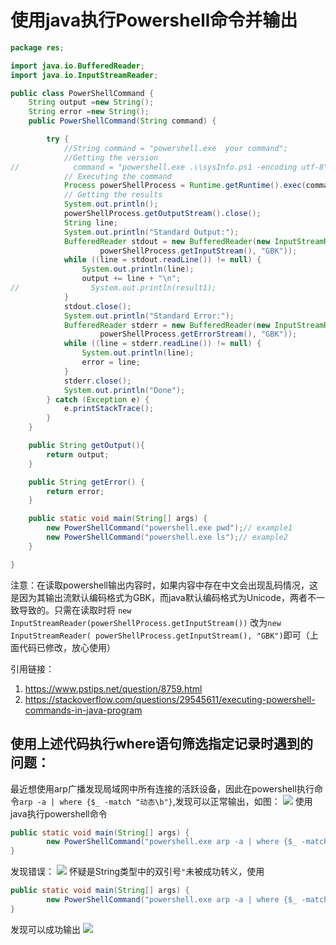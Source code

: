 # 使用java执行Powershell命令并输出
```java
package res;

import java.io.BufferedReader;
import java.io.InputStreamReader;

public class PowerShellCommand {
    String output =new String();
    String error =new String();
    public PowerShellCommand(String command) {

        try {
            //String command = "powershell.exe  your command";
            //Getting the version
//            command = "powershell.exe .\\sysInfo.ps1 -encoding utf-8";
            // Executing the command
            Process powerShellProcess = Runtime.getRuntime().exec(command);
            // Getting the results
            System.out.println();
            powerShellProcess.getOutputStream().close();
            String line;
            System.out.println("Standard Output:");
            BufferedReader stdout = new BufferedReader(new InputStreamReader(
                    powerShellProcess.getInputStream(), "GBK"));
            while ((line = stdout.readLine()) != null) {
                System.out.println(line);
                output += line + "\n";
//                System.out.println(result1);
            }
            stdout.close();
            System.out.println("Standard Error:");
            BufferedReader stderr = new BufferedReader(new InputStreamReader(
                    powerShellProcess.getErrorStream(), "GBK"));
            while ((line = stderr.readLine()) != null) {
                System.out.println(line);
                error = line;
            }
            stderr.close();
            System.out.println("Done");
        } catch (Exception e) {
            e.printStackTrace();
        }
    }

    public String getOutput(){
        return output;
    }

    public String getError() {
        return error;
    }

    public static void main(String[] args) {
        new PowerShellCommand("powershell.exe pwd");// example1
        new PowerShellCommand("powershell.exe ls");// example2
    }

}
```
注意：在读取powershell输出内容时，如果内容中存在中文会出现乱码情况，这是因为其输出流默认编码格式为GBK，而java默认编码格式为Unicode，两者不一致导致的。只需在读取时将
`new InputStreamReader(powerShellProcess.getInputStream())`
改为`new InputStreamReader( powerShellProcess.getInputStream(), "GBK")`即可（上面代码已修改，放心使用）

引用链接：
1. https://www.pstips.net/question/8759.html
2. https://stackoverflow.com/questions/29545611/executing-powershell-commands-in-java-program
## 使用上述代码执行where语句筛选指定记录时遇到的问题：
最近想使用arp广播发现局域网中所有连接的活跃设备，因此在powershell执行命令`arp -a | where {$_ -match "动态\b"}`,发现可以正常输出，如图：
![](javaConnectPowershell_md_files/image_20220502145352.png?v=1&type=image&token=V1:7qKy0PYf2ZK5hattZues5yxyGEkDEc-nm7Bo7I_9diM)
使用java执行powershell命令
```java
public static void main(String[] args) {
        new PowerShellCommand("powershell.exe arp -a | where {$_ -match \"动态\\b\"}");
}
```
发现错误：
![](javaConnectPowershell_md_files/image_20220502145514.png?v=1&type=image&token=V1:r_sXSgO6RknHM69Rwca4W9qLdkyHz-FzIXZLkgLIYLY)
怀疑是String类型中的双引号`"`未被成功转义，使用
```java
public static void main(String[] args) {
        new PowerShellCommand("powershell.exe arp -a | where {$_ -match \"\"\"动态\\b\"\"\"}");
}
```
发现可以成功输出
![](javaConnectPowershell_md_files/image_20220502145930.png?v=1&type=image&token=V1:2GrPSv_UfCVunQ2IVo2d844viTPU7YHZVlEGXzdHavI)

